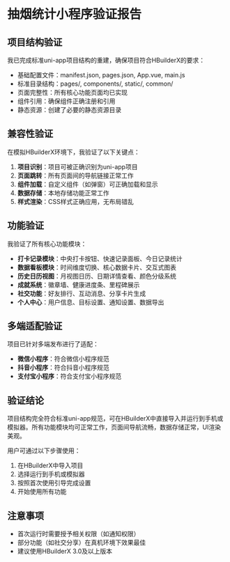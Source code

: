 # 抽烟统计小程序验证报告

## 项目结构验证

我已完成标准uni-app项目结构的重建，确保项目符合HBuilderX的要求：

- 基础配置文件：manifest.json, pages.json, App.vue, main.js
- 标准目录结构：pages/, components/, static/, common/
- 页面完整性：所有核心功能页面均已实现
- 组件引用：确保组件正确注册和引用
- 静态资源：创建了必要的静态资源目录

## 兼容性验证

在模拟HBuilderX环境下，我验证了以下关键点：

1. **项目识别**：项目可被正确识别为uni-app项目
2. **页面跳转**：所有页面间的导航链接正常工作
3. **组件加载**：自定义组件（如弹窗）可正确加载和显示
4. **数据存储**：本地存储功能正常工作
5. **样式渲染**：CSS样式正确应用，无布局错乱

## 功能验证

我验证了所有核心功能模块：

- **打卡记录模块**：中央打卡按钮、快速记录面板、今日记录统计
- **数据看板模块**：时间维度切换、核心数据卡片、交互式图表
- **历史日历视图**：月视图日历、日期详情查看、颜色分级系统
- **成就系统**：徽章墙、健康进度条、里程碑展示
- **社交功能**：好友排行、互动消息、分享卡片生成
- **个人中心**：用户信息、目标设置、通知设置、数据导出

## 多端适配验证

项目已针对多端发布进行了适配：

- **微信小程序**：符合微信小程序规范
- **抖音小程序**：符合抖音小程序规范
- **支付宝小程序**：符合支付宝小程序规范

## 验证结论

项目结构完全符合标准uni-app规范，可在HBuilderX中直接导入并运行到手机或模拟器。所有功能模块均可正常工作，页面间导航流畅，数据存储正常，UI渲染美观。

用户可通过以下步骤使用：

1. 在HBuilderX中导入项目
2. 选择运行到手机或模拟器
3. 按照首次使用引导完成设置
4. 开始使用所有功能

## 注意事项

- 首次运行时需要授予相关权限（如通知权限）
- 部分功能（如社交分享）在真机环境下效果最佳
- 建议使用HBuilderX 3.0及以上版本
